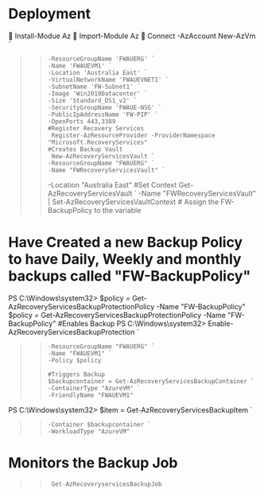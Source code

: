 # Deployment
	Install-Modue Az
	Import-Module Az
	Connect -AzAccount
New-AzVm `
>>     -ResourceGroupName 'FWAUERG' `
>>     -Name 'FWAUEVM1' `
>>     -Location 'Australia East' `
>>     -VirtualNetworkName 'FWAUEVNET1' `
>>     -SubnetName 'FW-Subnet1' `
>>     -Image 'Win2019Datacenter' `
>>     -Size 'Standard_DS1_v2' `
>>     -SecurityGroupName 'FWAUE-NSG' `
>>     -PublicIpAddressName 'FW-PIP' `
>>     -OpenPorts 443,3389
>>     #Register Recovery Services
>>      Register-AzResourceProvider -ProviderNamespace "Microsoft.RecoveryServices"
>>     #Creates Backup Vault 
>>      New-AzRecoveryServicesVault `
>>     -ResourceGroupName "FWAUERG" `
>>     -Name "FWRecoveryServicesVault" `
>> -Location "Australia East"
>>  #Set Context
>>  Get-AzRecoveryServicesVault `
>>     -Name "FWRecoveryServicesVault" | Set-AzRecoveryServicesVaultContext
>>     # Assign the FW-BackupPolicy to the variable
# Have Created a new Backup Policy to have Daily, Weekly and monthly backups called "FW-BackupPolicy"
PS C:\Windows\system32> $policy = Get-AzRecoveryServicesBackupProtectionPolicy     -Name "FW-BackupPolicy"
$policy = Get-AzRecoveryServicesBackupProtectionPolicy     -Name "FW-BackupPolicy"
#Enables Backup
PS C:\Windows\system32> Enable-AzRecoveryServicesBackupProtection `
>>     -ResourceGroupName "FWAUERG" `
>>     -Name "FWAUEVM1" `
>>     -Policy $policy
>>     
>>     #Triggers Backup
>>     $backupcontainer = Get-AzRecoveryServicesBackupContainer `
>>     -ContainerType "AzureVM" `
>>     -FriendlyName "FWAUEVM1"
PS C:\Windows\system32> $item = Get-AzRecoveryServicesBackupItem `
>>     -Container $backupcontainer `
>>     -WorkloadType "AzureVM"

# Monitors the Backup Job
>>      Get-AzRecoveryservicesBackupJob
